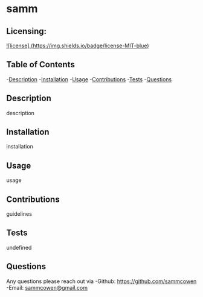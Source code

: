 
  # samm

  ## Licensing:
  [![license].(https://img.shields.io/badge/license-MIT-blue)](https://shields.io)

  ## Table of Contents
  -[Description](#description)
  -[Installation](#Installation)
  -[Usage](#Usage)
  -[Contributions](#Contributions)
  -[Tests](#Tests)
  -[Questions](#Questions)

  ## Description
  description 

  ## Installation
  installation

  ## Usage 
  usage

  ## Contributions
  guidelines

  ## Tests 
  undefined

  ## Questions
  Any questions please reach out via 
  -Github: https://github.com/sammcowen
  -Email: sammcowen@gmail.com
